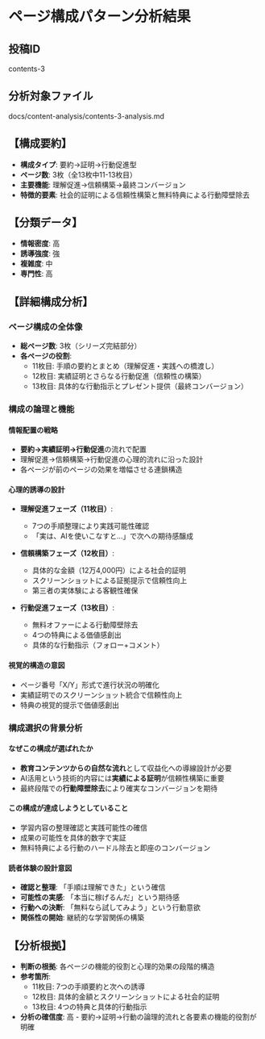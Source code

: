 # ページ構成パターン分析結果

## 投稿ID
contents-3

## 分析対象ファイル
docs/content-analysis/contents-3-analysis.md

## 【構成要約】
- **構成タイプ**: 要約→証明→行動促進型
- **ページ数**: 3枚（全13枚中11-13枚目）
- **主要機能**: 理解促進→信頼構築→最終コンバージョン
- **特徴的要素**: 社会的証明による信頼性構築と無料特典による行動障壁除去

## 【分類データ】
- **情報密度**: 高
- **誘導強度**: 強
- **複雑度**: 中
- **専門性**: 高

## 【詳細構成分析】

### ページ構成の全体像
- **総ページ数**: 3枚（シリーズ完結部分）
- **各ページの役割**:
  - 11枚目: 手順の要約とまとめ（理解促進・実践への橋渡し）
  - 12枚目: 実績証明とさらなる行動促進（信頼性の構築）
  - 13枚目: 具体的な行動指示とプレゼント提供（最終コンバージョン）

### 構成の論理と機能

#### 情報配置の戦略
- **要約→実績証明→行動促進**の流れで配置
- 理解促進→信頼構築→行動促進の心理的流れに沿った設計
- 各ページが前のページの効果を増幅させる連鎖構造

#### 心理的誘導の設計
- **理解促進フェーズ（11枚目）**: 
  - 7つの手順整理により実践可能性確認
  - 「実は、AIを使いこなすと...」で次への期待感醸成

- **信頼構築フェーズ（12枚目）**: 
  - 具体的な金額（12万4,000円）による社会的証明
  - スクリーンショットによる証拠提示で信頼性向上
  - 第三者の実体験による客観性確保

- **行動促進フェーズ（13枚目）**: 
  - 無料オファーによる行動障壁除去
  - 4つの特典による価値感創出
  - 具体的な行動指示（フォロー+コメント）

#### 視覚的構造の意図
- ページ番号「X/Y」形式で進行状況の明確化
- 実績証明でのスクリーンショット統合で信頼性向上
- 特典の視覚的提示で価値感創出

### 構成選択の背景分析

#### なぜこの構成が選ばれたか
- **教育コンテンツからの自然な流れ**として収益化への導線設計が必要
- AI活用という技術的内容には**実績による証明**が信頼性構築に重要
- 最終段階での**行動障壁除去**により確実なコンバージョンを期待

#### この構成が達成しようとしていること
- 学習内容の整理確認と実践可能性の確信
- 成果の可能性を具体的数字で実証
- 無料特典による行動のハードル除去と即座のコンバージョン

#### 読者体験の設計意図
- **確認と整理**: 「手順は理解できた」という確信
- **可能性の実感**: 「本当に稼げるんだ」という期待感
- **行動への決断**: 「無料なら試してみよう」という行動意欲
- **関係性の開始**: 継続的な学習関係の構築

## 【分析根拠】
- **判断の根拠**: 各ページの機能的役割と心理的効果の段階的構造
- **参考箇所**: 
  - 11枚目: 7つの手順要約と次への誘導
  - 12枚目: 具体的金額とスクリーンショットによる社会的証明
  - 13枚目: 4つの特典と具体的行動指示
- **分析の確信度**: 高 - 要約→証明→行動の論理的流れと各要素の機能的役割が明確